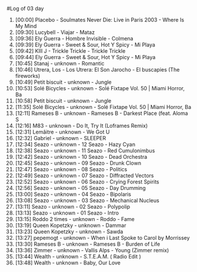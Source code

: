 #Log of 03 day

1. [00:00] Placebo - Soulmates Never Die: Live in Paris 2003 - Where Is My Mind
1. [09:30] Lucybell - Viajar - Mataz
1. [09:36] Ely Guerra - Hombre Invisible - Colmena
1. [09:39] Ely Guerra - Sweet & Sour, Hot Y Spicy - Mi Playa
1. [09:42] KIll J - Trickle Trickle - Trickle Trickle
1. [09:44] Ely Guerra - Sweet & Sour, Hot Y Spicy - Mi Playa
1. [10:45] Stanaj - unknown - Romantic
1. [10:46] Utrera, Los - Los Utrera: El Son Jarocho - El buscapies (The fireworks)
1. [10:49] Petit biscuit - unknown - Jungle
1. [10:53] Solé Bicycles - unknown - Solé Fixtape Vol. 50 | Miami Horror, Ba
1. [10:58] Petit biscuit - unknown - Jungle
1. [11:35] Solé Bicycles - unknown - Solé Fixtape Vol. 50 | Miami Horror, Ba
1. [12:11] Rameses B - unknown - Rameses B - Darkest Place (feat. Aloma S
1. [12:16] M83 - unknown - Do It, Try It (Loframes Remix)
1. [12:31] Lemâitre - unknown - We Got U
1. [12:32] Gabriel - unknown - SLEEPER
1. [12:34] Seazo - unknown - 12 Seazo - Hazy Cyan
1. [12:38] Seazo - unknown - 11 Seazo - Red Cumulonimbus
1. [12:42] Seazo - unknown - 10 Seazo - Dead Orchestra
1. [12:45] Seazo - unknown - 09 Seazo - Drunk Clown
1. [12:47] Seazo - unknown - 08 Seazo - Politics
1. [12:49] Seazo - unknown - 07 Seazo - Diffracted Vectors
1. [12:52] Seazo - unknown - 06 Seazo - Crying Forest Spirits
1. [12:56] Seazo - unknown - 05 Seazo - Day Drumming
1. [13:00] Seazo - unknown - 04 Seazo - Bipolaris
1. [13:08] Seazo - unknown - 03 Seazo - Mechanical Nucleus
1. [13:11] Seazo - unknown - 02 Seazo - Polypolip
1. [13:13] Seazo - unknown - 01 Seazo - Intro
1. [13:15] Roddo 2 times - unknown - Roddo - Fame
1. [13:19] Queen Kopetzky - unknown - Dammar
1. [13:23] Queen Kopetzky - unknown - Sawda
1. [13:27] pepemogt - unknown - When i Last Spoke to Carol by Morrissey
1. [13:30] Rameses B - unknown - Rameses B - Burden of Life
1. [13:36] Zimmer - unknown - Vallis Alps - Young (Zimmer remix)
1. [13:44] Wealth - unknown - S.T.E.A.M.  ( Radio Edit )
1. [13:48] Wealth - unknown - Baby, Our Love
